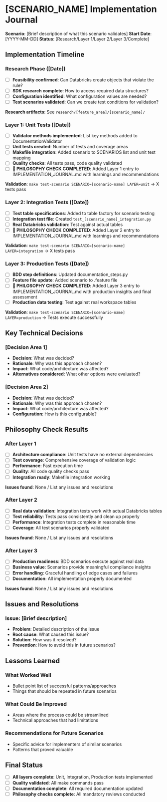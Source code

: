# [SCENARIO_NAME] Implementation Journal

**Scenario**: [Brief description of what this scenario validates]
**Start Date**: [YYYY-MM-DD]
**Status**: [Research/Layer 1/Layer 2/Layer 3/Complete]

## Implementation Timeline

### Research Phase ([Date])
- [ ] **Feasibility confirmed**: Can Databricks create objects that violate the rule?
- [ ] **SDK research complete**: How to access required data structures?
- [ ] **Configuration identified**: What configuration values are needed?
- [ ] **Test scenarios validated**: Can we create test conditions for validation?

**Research artifacts**: See `research/[feature_area]/[scenario_name]/`

### Layer 1: Unit Tests ([Date])
- [ ] **Validator methods implemented**: List key methods added to DocumentationValidator
- [ ] **Unit tests created**: Number of tests and coverage areas
- [ ] **Makefile integration**: Added scenario to SCENARIOS list and unit test mapping
- [ ] **Quality checks**: All tests pass, code quality validated
- [ ] **🔄 PHILOSOPHY CHECK COMPLETED**: Added Layer 1 entry to IMPLEMENTATION_JOURNAL.md with learnings and recommendations

**Validation**: `make test-scenario SCENARIO=[scenario-name] LAYER=unit` → X tests pass

### Layer 2: Integration Tests ([Date])
- [ ] **Test table specifications**: Added to table factory for scenario testing
- [ ] **Integration test file**: Created `test_[scenario_name]_integration.py`
- [ ] **Real Databricks validation**: Test against actual tables
- [ ] **🔄 PHILOSOPHY CHECK COMPLETED**: Added Layer 2 entry to IMPLEMENTATION_JOURNAL.md with learnings and recommendations

**Validation**: `make test-scenario SCENARIO=[scenario-name] LAYER=integration` → X tests pass

### Layer 3: Production Tests ([Date])
- [ ] **BDD step definitions**: Updated documentation_steps.py
- [ ] **Feature file update**: Added scenario to .feature file
- [ ] **🔄 PHILOSOPHY CHECK COMPLETED**: Added Layer 3 entry to IMPLEMENTATION_JOURNAL.md with production insights and final assessment  
- [ ] **Production data testing**: Test against real workspace tables

**Validation**: `make test-scenario SCENARIO=[scenario-name] LAYER=production` → Tests execute successfully

## Key Technical Decisions

### [Decision Area 1]
- **Decision**: What was decided?
- **Rationale**: Why was this approach chosen?
- **Impact**: What code/architecture was affected?
- **Alternatives considered**: What other options were evaluated?

### [Decision Area 2]
- **Decision**: What was decided?
- **Rationale**: Why was this approach chosen?
- **Impact**: What code/architecture was affected?
- **Configuration**: How is this configurable?

## Philosophy Check Results

### After Layer 1
- [ ] **Architecture compliance**: Unit tests have no external dependencies
- [ ] **Test coverage**: Comprehensive coverage of validation logic
- [ ] **Performance**: Fast execution time
- [ ] **Quality**: All code quality checks pass
- [ ] **Integration ready**: Makefile integration working

**Issues found**: None / List any issues and resolutions

### After Layer 2
- [ ] **Real data validation**: Integration tests work with actual Databricks tables
- [ ] **Test reliability**: Tests pass consistently and clean up properly
- [ ] **Performance**: Integration tests complete in reasonable time
- [ ] **Coverage**: All test scenarios properly validated

**Issues found**: None / List any issues and resolutions

### After Layer 3
- [ ] **Production readiness**: BDD scenarios execute against real data
- [ ] **Business value**: Scenarios provide meaningful compliance insights
- [ ] **Error handling**: Graceful handling of edge cases and failures
- [ ] **Documentation**: All implementation properly documented

**Issues found**: None / List any issues and resolutions

## Issues and Resolutions

### Issue: [Brief description]
- **Problem**: Detailed description of the issue
- **Root cause**: What caused this issue?
- **Solution**: How was it resolved?
- **Prevention**: How to avoid this in future scenarios?

## Lessons Learned

### What Worked Well
- Bullet point list of successful patterns/approaches
- Things that should be repeated in future scenarios

### What Could Be Improved
- Areas where the process could be streamlined
- Technical approaches that had limitations

### Recommendations for Future Scenarios
- Specific advice for implementers of similar scenarios
- Patterns that proved valuable

## Final Status

- [ ] **All layers complete**: Unit, Integration, Production tests implemented
- [ ] **Quality validated**: All make commands pass
- [ ] **Documentation complete**: All required documentation updated
- [ ] **Philosophy checks complete**: All mandatory reviews conducted